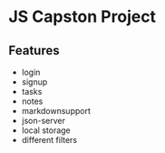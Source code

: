 # JS Capston Project

## Features

- login
- signup
- tasks
- notes
- markdownsupport
- json-server
- local storage
- different filters